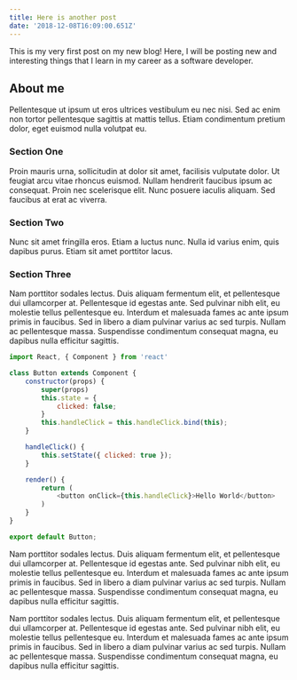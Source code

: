 ```yaml
---
title: Here is another post
date: '2018-12-08T16:09:00.651Z'
---
```


This is my very first post on my new blog! Here, I will be posting
new and interesting things that I learn in my career as a software
developer.

## About me

Pellentesque ut ipsum ut eros ultrices vestibulum eu nec nisi. Sed ac enim non tortor pellentesque sagittis at mattis tellus. Etiam condimentum pretium dolor, eget euismod nulla volutpat eu.

### Section One

Proin mauris urna, sollicitudin at dolor sit amet, facilisis vulputate dolor. Ut feugiat arcu vitae rhoncus euismod. Nullam hendrerit faucibus ipsum ac consequat. Proin nec scelerisque elit. Nunc posuere iaculis aliquam. Sed faucibus at erat ac viverra.

### Section Two

Nunc sit amet fringilla eros. Etiam a luctus nunc. Nulla id varius enim, quis dapibus purus. Etiam sit amet porttitor lacus.

### Section Three

Nam porttitor sodales lectus. Duis aliquam fermentum elit, et pellentesque dui ullamcorper at. Pellentesque id egestas ante. Sed pulvinar nibh elit, eu molestie tellus pellentesque eu. Interdum et malesuada fames ac ante ipsum primis in faucibus. Sed in libero a diam pulvinar varius ac sed turpis. Nullam ac pellentesque massa. Suspendisse condimentum consequat magna, eu dapibus nulla efficitur sagittis.

```js
import React, { Component } from 'react'

class Button extends Component {
    constructor(props) {
        super(props)
        this.state = {
            clicked: false;
        }
        this.handleClick = this.handleClick.bind(this);
    }

    handleClick() {
        this.setState({ clicked: true });
    }

    render() {
        return (
            <button onClick={this.handleClick}>Hello World</button>
        )
    }
}

export default Button;
```

Nam porttitor sodales lectus. Duis aliquam fermentum elit, et pellentesque dui ullamcorper at. Pellentesque id egestas ante. Sed pulvinar nibh elit, eu molestie tellus pellentesque eu. Interdum et malesuada fames ac ante ipsum primis in faucibus. Sed in libero a diam pulvinar varius ac sed turpis. Nullam ac pellentesque massa. Suspendisse condimentum consequat magna, eu dapibus nulla efficitur sagittis.

Nam porttitor sodales lectus. Duis aliquam fermentum elit, et pellentesque dui ullamcorper at. Pellentesque id egestas ante. Sed pulvinar nibh elit, eu molestie tellus pellentesque eu. Interdum et malesuada fames ac ante ipsum primis in faucibus. Sed in libero a diam pulvinar varius ac sed turpis. Nullam ac pellentesque massa. Suspendisse condimentum consequat magna, eu dapibus nulla efficitur sagittis.
